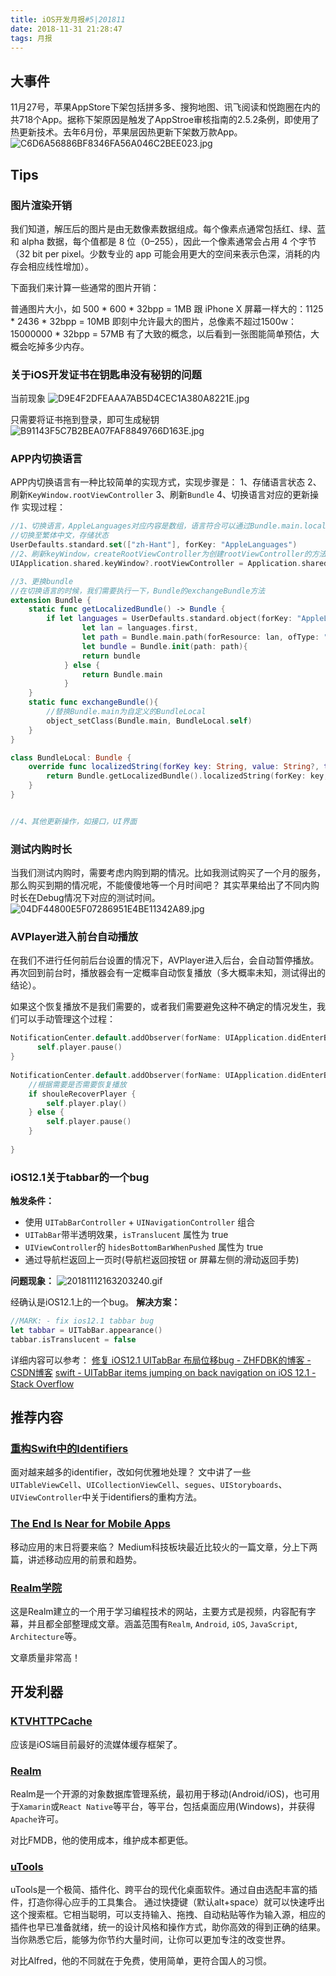 ```yaml
---
title: iOS开发月报#5|201811
date: 2018-11-31 21:28:47
tags: 月报
---
```

## 大事件

11月27号，苹果AppStore下架包括拼多多、搜狗地图、讯飞阅读和悦跑圈在内的共718个App。据称下架原因是触发了AppStroe审核指南的2.5.2条例，即使用了热更新技术。去年6月份，苹果层因热更新下架数万款App。
![C6D6A56886BF8346FA56A046C2BEE023.jpg](https://upload-images.jianshu.io/upload_images/1059465-14aacc2395523d81.jpg?imageMogr2/auto-orient/strip%7CimageView2/2/w/1240)


## Tips
### 图片渲染开销

我们知道，解压后的图片是由无数像素数据组成。每个像素点通常包括红、绿、蓝和 alpha 数据，每个值都是 8 位（0–255），因此一个像素通常会占用 4 个字节（32 bit per pixel。少数专业的 app 可能会用更大的空间来表示色深，消耗的内存会相应线性增加）。

下面我们来计算一些通常的图片开销：

普通图片大小，如 500 * 600 * 32bpp = 1MB
跟 iPhone X 屏幕一样大的：1125 * 2436 * 32bpp = 10MB
即刻中允许最大的图片，总像素不超过1500w：15000000 * 32bpp = 57MB
有了大致的概念，以后看到一张图能简单预估，大概会吃掉多少内存。

### 关于iOS开发证书在钥匙串没有秘钥的问题
当前现象
![D9E4F2DFEAAA7AB5D4CEC1A380A8221E.jpg](https://upload-images.jianshu.io/upload_images/1059465-20f6c5844ca97977.jpg?imageMogr2/auto-orient/strip%7CimageView2/2/w/1240)

只需要将证书拖到登录，即可生成秘钥
![B91143F5C7B2BEA07FAF8849766D163E.jpg](https://upload-images.jianshu.io/upload_images/1059465-a0cd997865427e88.jpg?imageMogr2/auto-orient/strip%7CimageView2/2/w/1240)


### APP内切换语言
APP内切换语言有一种比较简单的实现方式，实现步骤是：
1、存储语言状态
2、刷新`KeyWindow.rootViewController`
3、刷新`Bundle`
4、切换语言对应的更新操作
实现过程：
```swift
//1、切换语言，AppleLanguages对应内容是数组，语言符合可以通过Bundle.main.localizations查看
//切换至繁体中文，存储状态
UserDefaults.standard.set(["zh-Hant"], forKey: "AppleLanguages")
//2、刷新keyWindow，createRootViewController为创建rootViewController的方法
UIApplication.shared.keyWindow?.rootViewController = Application.shared.createRootViewController()

//3、更换bundle
//在切换语言的时候，我们需要执行一下，Bundle的exchangeBundle方法
extension Bundle {
    static func getLocalizedBundle() -> Bundle {
        if let languages = UserDefaults.standard.object(forKey: "AppleLanguages") as? [String],
                let lan = languages.first,
                let path = Bundle.main.path(forResource: lan, ofType: "lproj"),
                let bundle = Bundle.init(path: path){
                return bundle
            } else {
                return Bundle.main
            }
    }
    static func exchangeBundle(){
        //替换Bundle.main为自定义的BundleLocal
        object_setClass(Bundle.main, BundleLocal.self)
    }
}

class BundleLocal: Bundle {
    override func localizedString(forKey key: String, value: String?, table tableName: String?) -> String {
        return Bundle.getLocalizedBundle().localizedString(forKey: key, value: value, table: tableName)
    }
}


//4、其他更新操作，如接口，UI界面
```

### 测试内购时长
当我们测试内购时，需要考虑内购到期的情况。比如我测试购买了一个月的服务，那么购买到期的情况呢，不能傻傻地等一个月时间吧？
其实苹果给出了不同内购时长在Debug情况下对应的测试时间。
![04DF44800E5F07286951E4BE11342A89.jpg](https://upload-images.jianshu.io/upload_images/1059465-259f75d94a813ac2.jpg?imageMogr2/auto-orient/strip%7CimageView2/2/w/1240)

### AVPlayer进入前台自动播放
在我们不进行任何前后台设置的情况下，AVPlayer进入后台，会自动暂停播放。再次回到前台时，播放器会有一定概率自动恢复播放（多大概率未知，测试得出的结论）。

如果这个恢复播放不是我们需要的，或者我们需要避免这种不确定的情况发生，我们可以手动管理这个过程：
```swift
NotificationCenter.default.addObserver(forName: UIApplication.didEnterBackgroundNotification, object: self, queue: nil) { (notification) in
      self.player.pause()
}
        
NotificationCenter.default.addObserver(forName: UIApplication.didEnterBackgroundNotification, object: self, queue: nil) { (notification) in
    //根据需要是否需要恢复播放
    if shouleRecoverPlayer {
        self.player.play()
    } else {
        self.player.pause()
    }
    
}
```

### iOS12.1关于tabbar的一个bug
**触发条件：**
* 使用 `UITabBarController` + `UINavigationController` 组合
* `UITabBar`带半透明效果，`isTranslucent` 属性为 true
* `UIViewController`的 `hidesBottomBarWhenPushed` 属性为 true
* 通过导航栏返回上一页时(导航栏返回按钮 or 屏幕左侧的滑动返回手势)

**问题现象：**
![20181112163203240.gif](https://upload-images.jianshu.io/upload_images/1059465-01da29cdb1811251.gif?imageMogr2/auto-orient/strip)

经确认是iOS12.1上的一个bug。
**解决方案：**
```swift
//MARK: - fix ios12.1 tabbar bug
let tabbar = UITabBar.appearance()
tabbar.isTranslucent = false
```
详细内容可以参考：
[修复 iOS12.1 UITabBar 布局位移bug - ZHFDBK的博客 - CSDN博客](https://blog.csdn.net/ZHFDBK/article/details/83994088)
[swift - UITabBar items jumping on back navigation on iOS 12.1 - Stack Overflow](https://stackoverflow.com/questions/53084806/uitabbar-items-jumping-on-back-navigation-on-ios-12-1)

## 推荐内容

### [重构Swift中的Identifiers](https://medium.com/@vatsalrustagi/ios-refactoring-in-swift-identifiers-b14d9fff20c3)
面对越来越多的identifier，改如何优雅地处理？
文中讲了一些`UITableViewCell`、`UICollectionViewCell`、`segues`、`UIStoryboards`、`UIViewController`中关于identifiers的重构方法。

### [The End Is Near for Mobile Apps](https://medium.com/s/story/mobile-apps-will-disappear-soon-4b4e54f46eb8)
移动应用的末日将要来临？
Medium科技板块最近比较火的一篇文章，分上下两篇，讲述移动应用的前景和趋势。

### [Realm学院](https://academy.realm.io/cn/)
这是Realm建立的一个用于学习编程技术的网站，主要方式是视频，内容配有字幕，并且都全部整理成文章。涵盖范围有`Realm`, `Android`, `iOS`, `JavaScript`, `Architecture`等。

文章质量非常高！


## 开发利器
### [KTVHTTPCache](https://github.com/ChangbaDevs/KTVHTTPCache)

应该是iOS端目前最好的流媒体缓存框架了。

### [Realm](https://realm.io/)
Realm是一个开源的对象数据库管理系统，最初用于移动(Android/iOS)，也可用于`Xamarin`或`React Native`等平台，等平台，包括桌面应用(Windows)，并获得`Apache`许可。

对比FMDB，他的使用成本，维护成本都更低。

### [uTools](https://u.tools/)
uTools是一个极简、插件化、跨平台的现代化桌面软件。通过自由选配丰富的插件，打造你得心应手的工具集合。
通过快捷键（默认alt+space）就可以快速呼出这个搜索框。它相当聪明，可以支持输入、拖拽、自动粘贴等作为输入源，相应的插件也早已准备就绪，统一的设计风格和操作方式，助你高效的得到正确的结果。
当你熟悉它后，能够为你节约大量时间，让你可以更加专注的改变世界。

对比Alfred，他的不同就在于免费，使用简单，更符合国人的习惯。

